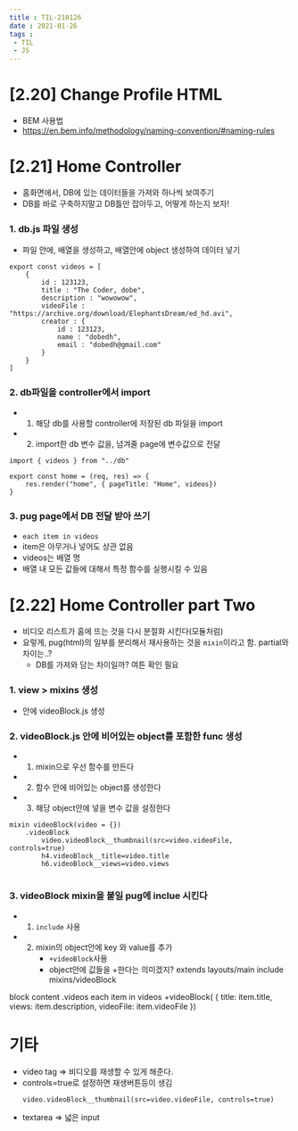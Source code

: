 ```yaml
---
title : TIL-210126
date : 2021-01-26
tags :
 - TIL
 - JS
---
```


# [2.20] Change Profile HTML
* BEM 사용법
* https://en.bem.info/methodology/naming-convention/#naming-rules

# [2.21] Home Controller
* 홈화면에서, DB에 있는 데이터들을 가져와 하나씩 보여주기
* DB를 바로 구축하지말고 DB틀만 잡아두고, 어떻게 하는지 보자!

### 1. db.js 파일 생성
* 파일 안에, 배열을 생성하고, 배열안에 object 생성하여 데이터 넣기
```
export const videos = [
    {
        id : 123123,
        title : "The Coder, dobe",
        description : "wowowow",
        videoFile : "https://archive.org/download/ElephantsDream/ed_hd.avi",
        creator : {
            id : 123123,
            name : "dobedh",
            email : "dobedh@gmail.com"
        }
    }
]
```

### 2. db파일을 controller에서 import
* 1) 해당 db를 사용할 controller에 저장된 db 파일을 import
* 2) import한 db 변수 값을, 넘겨줄 page에 변수값으로 전달
```
import { videos } from "../db"

export const home = (req, res) => {
    res.render("home", { pageTitle: "Home", videos})
}
```

### 3. pug page에서 DB 전달 받아 쓰기
* `each item in videos`
* item은 아무거나 넣어도 상관 없음
* videos는 배열 명
* 배열 내 모든 값들에 대해서 특정 함수를 실행시킬 수 있음


# [2.22] Home Controller part Two
* 비디오 리스트가 홈에 뜨는 것을 다시 분절화 시킨다(모듈처럼)
* 요렇게, pug(html)의 일부를 분리해서 재사용하는 것을 `mixin`이라고 함. partial와 차이는..?
    * DB를 가져와 담는 차이일까? 여튼 확인 필요

### 1. view > mixins 생성
* 안에 videoBlock.js 생성

### 2. videoBlock.js 안에 비어있는 object를 포함한 func 생성
* 1) mixin으로 우선 함수를 만든다
* 2) 함수 안에 비어있는 object를 생성한다
* 3) 해당 object안에 넣을 변수 값을 설정한다
```
mixin videoBlock(video = {})
    .videoBlock
        video.videoBlock__thumbnail(src=video.videoFile, controls=true)
        h4.videoBlock__title=video.title
        h6.videoBlock__views=video.views
    
```

### 3. videoBlock mixin을 붙일 pug에 inclue 시킨다
* 1) `include` 사용
* 2) mixin의 object안에 key 와 value를 추가
        * `+videoBlock`사용   
        * object안에 값들을 +한다는 의미겠지?
extends layouts/main
include mixins/videoBlock

block content
    .videos
        each item in videos
            +videoBlock( {
                title: item.title,
                views: item.description,
                videoFile: item.videoFile
            })

# 기타 
* video tag => 비디오를 재생할 수 있게 해준다. 
* controls=true로 설정하면 재생버튼등이 생김
    ```
    video.videoBlock__thumbnail(src=video.videoFile, controls=true)
    ```
* textarea => 넓은 input
